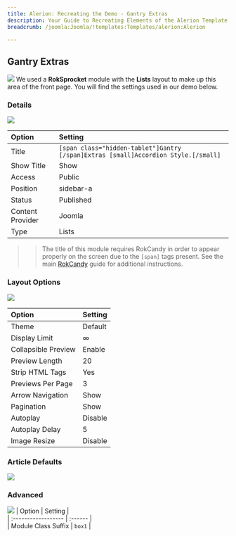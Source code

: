 ```yaml
---
title: Alerion: Recreating the Demo - Gantry Extras
description: Your Guide to Recreating Elements of the Alerion Template for Joomla
breadcrumb: /joomla:Joomla/!templates:Templates/alerion:Alerion

---
```


Gantry Extras
-----
![][demo]
We used a **RokSprocket** module with the **Lists** layout to make up this area of the front page. You will find the settings used in our demo below.

### Details
![][demo2]

| Option           | Setting                                                                            |  
| :--------------- | :--------------------------------------------------------------------------------- |  
| Title            | `[span class="hidden-tablet"]Gantry [/span]Extras [small]Accordion Style.[/small]` |  
| Show Title       | Show                                                                               |  
| Access           | Public                                                                             |  
| Position         | sidebar-a                                                                          |  
| Status           | Published                                                                          |  
| Content Provider | Joomla                                                                             |  
| Type             | Lists                                                                              |  

>> The title of this module requires RokCandy in order to appear properly on the screen due to the `[span]` tags present. See the main [RokCandy](../../extensions/rokcandy/rokcandy_use.md#rokcandy-use-in-rockettheme-template-demos) guide for additional instructions.

### Layout Options
![][demo3]

| Option              | Setting |  
| :------------------ | :------ |  
| Theme               | Default |  
| Display Limit       | ∞       |  
| Collapsible Preview | Enable  |  
| Preview Length      | 20      |  
| Strip HTML Tags     | Yes     |  
| Previews Per Page   | 3       |  
| Arrow Navigation    | Show    |  
| Pagination          | Show    |  
| Autoplay            | Disable |  
| Autoplay Delay      | 5       |  
| Image Resize        | Disable |  

### Article Defaults
![][demo4]

### Advanced
![][demo5]
| Option              | Setting |  
| :------------------ | :------ |  
| Module Class Suffix | `box1`  |  

[demo]: assets/demo_6.jpeg
[demo2]: assets/gantry_1.jpeg
[demo3]: assets/gantry_2.jpeg
[demo4]: assets/gantry_3.jpeg
[demo5]: assets/gantry_4.jpeg